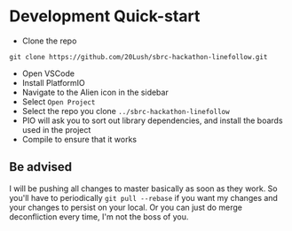 # Development Quick-start

* Clone the repo
  
```git clone https://github.com/20Lush/sbrc-hackathon-linefollow.git```

* Open VSCode
* Install PlatformIO
* Navigate to the Alien icon in the sidebar
* Select `Open Project`
* Select the repo you clone `../sbrc-hackathon-linefollow`
* PIO will ask you to sort out library dependencies, and install the boards used in the project
* Compile to ensure that it works
  
## Be advised
I will be pushing all changes to master basically as soon as they work. So you'll have to periodically `git pull --rebase` if you want my changes and your changes to persist on your local. Or you can just do merge deconfliction every time, I'm not the boss of you.